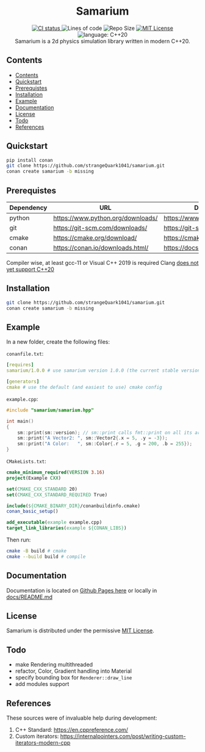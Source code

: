 <h1 align="center">Samarium</h1>

<p align="center">
    <a href="https://github.com/strangeQuark1041/samarium/actions">
         <img alt="CI status" src="https://github.com/strangeQuark1041/samarium/actions/workflows/build.yml/badge.svg">
    </a>
    <img alt="Lines of code" src="https://img.shields.io/tokei/lines/github/strangeQuark1041/samarium">
    <img alt="Repo Size" src="https://img.shields.io/github/repo-size/strangeQuark1041/samarium">
    <a href="https://github.com/strangeQuark1041/samarium/blob/main/LICENSE.md">
         <img alt="MIT License" src="https://img.shields.io/badge/license-MIT-yellow">
    </a>
    <img alt="language: C++20" src="https://img.shields.io/badge/language-C%2B%2B20-yellow">
    <br>
    Samarium is a 2d physics simulation library written in modern C++20.
</p>

## Contents

- [Contents](#contents)
- [Quickstart](#quickstart)
- [Prerequistes](#prerequistes)
- [Installation](#installation)
- [Example](#example)
- [Documentation](#documentation)
- [License](#license)
- [Todo](#todo)
- [References](#references)

## Quickstart

```sh
pip install conan
git clone https://github.com/strangeQuark1041/samarium.git
conan create samarium -b missing
```

## Prerequistes

| Dependency | URL | Documentation |
| ---        | --- | --- |
| python     | <https://www.python.org/downloads/> | https://www.python.org/doc/ |
| git        | <https://git-scm.com/downloads/> | https://git-scm.com/docs/ |
| cmake      | <https://cmake.org/download/> | https://cmake.org/cmake/help/latest/ |
| conan      | <https://conan.io/downloads.html/> | https://docs.conan.io/en/latest/ |

Compiler wise, at least gcc-11 or Visual C++ 2019 is required
Clang [does not yet support C++20](https://clang.llvm.org/cxx_status.html#cxx20)

## Installation

```sh
git clone https://github.com/strangeQuark1041/samarium.git
conan create samarium -b missing
```

## Example

In a new folder, create the following files:

`conanfile.txt`:

```Yaml
[requires]
samarium/1.0.0 # use samarium version 1.0.0 (the current stable version)

[generators]
cmake # use the default (and easiest to use) cmake config
```

`example.cpp`:

```cpp
#include "samarium/samarium.hpp"

int main()
{
    sm::print(sm::version); // sm::print calls fmt::print on all its args
    sm::print("A Vector2: ", sm::Vector2{.x = 5, .y = -3});
    sm::print("A Color:   ", sm::Color{.r = 5, .g = 200, .b = 255});
}
```

`CMakeLists.txt`:

```cmake
cmake_minimum_required(VERSION 3.16)
project(Example CXX)

set(CMAKE_CXX_STANDARD 20)
set(CMAKE_CXX_STANDARD_REQUIRED True)

include(${CMAKE_BINARY_DIR}/conanbuildinfo.cmake)
conan_basic_setup()

add_executable(example example.cpp)
target_link_libraries(example ${CONAN_LIBS})
```

Then run:
```sh
cmake -B build # cmake
cmake --build build # compile
```

## Documentation

Documentation is located on [Github Pages here](https://strangequark1041.github.io/samarium/) or locally in  [docs/README.md](docs/README.md)

## License

Samarium is distributed under the permissive [MIT License](LICENSE.md).

## Todo

- make Rendering multithreaded
- refactor, Color, Gradient handling into Material
- specify bounding box for `Renderer::draw_line`
- add modules support

## References

These sources were of invaluable help during development:

1. C++ Standard: https://en.cppreference.com/
2. Custom iterators: https://internalpointers.com/post/writing-custom-iterators-modern-cpp
